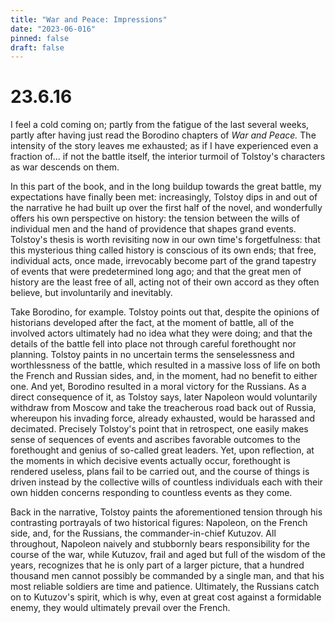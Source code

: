```yaml
---
title: "War and Peace: Impressions"
date: "2023-06-016"
pinned: false
draft: false
---
```


# 23.6.16

I feel a cold coming on; partly from the fatigue of the last several weeks, partly after having just read the Borodino chapters of _War and Peace._ The intensity of the story leaves me exhausted; as if I have experienced even a fraction of... if not the battle itself, the interior turmoil of Tolstoy's characters as war descends on them.

In this part of the book, and in the long buildup towards the great battle, my expectations have finally been met: increasingly, Tolstoy dips in and out of the narrative he had built up over the first half of the novel, and wonderfully offers his own perspective on history: the tension between the wills of individual men and the hand of providence that shapes grand events. Tolstoy's thesis is worth revisiting now in our own time's forgetfulness: that this mysterious thing called history is conscious of its own ends; that free, individual acts, once made, irrevocably become part of the grand tapestry of events that were predetermined long ago; and that the great men of history are the least free of all, acting not of their own accord as they often believe, but involuntarily and inevitably.

Take Borodino, for example. Tolstoy points out that, despite the opinions of historians developed after the fact, at the moment of battle, all of the involved actors ultimately had no idea what they were doing; and that the details of the battle fell into place not through careful forethought nor planning. Tolstoy paints in no uncertain terms the senselessness and worthlessness of the battle, which resulted in a massive loss of life on both the French and Russian sides, and, in the moment, had no benefit to either one. And yet, Borodino resulted in a moral victory for the Russians. As a direct consequence of it, as Tolstoy says, later Napoleon would voluntarily withdraw from Moscow and take the treacherous road back out of Russia, whereupon his invading force, already exhausted, would be harassed and decimated. Precisely Tolstoy's point that in retrospect, one easily makes sense of sequences of events and ascribes favorable outcomes to the forethought and genius of so-called great leaders. Yet, upon reflection, at the moments in which decisive events actually occur, forethought is rendered useless, plans fail to be carried out, and the course of things is driven instead by the collective wills of countless individuals each with their own hidden concerns responding to countless events as they come.

Back in the narrative, Tolstoy paints the aforementioned tension through his contrasting portrayals of two historical figures: Napoleon, on the French side, and, for the Russians, the commander-in-chief Kutuzov. All throughout, Napoleon naively and stubbornly bears responsibility for the course of the war, while Kutuzov, frail and aged but full of the wisdom of the years, recognizes that he is only part of a larger picture, that a hundred thousand men cannot possibly be commanded by a single man, and that his most reliable soldiers are time and patience. Ultimately, the Russians catch on to Kutuzov's spirit, which is why, even at great cost against a formidable enemy, they would ultimately prevail over the French.

